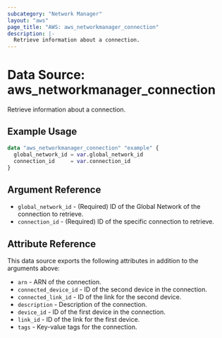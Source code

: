 ```yaml
---
subcategory: "Network Manager"
layout: "aws"
page_title: "AWS: aws_networkmanager_connection"
description: |-
  Retrieve information about a connection.
---
```


# Data Source:  aws_networkmanager_connection

Retrieve information about a connection.

## Example Usage

```terraform
data "aws_networkmanager_connection" "example" {
  global_network_id = var.global_network_id
  connection_id     = var.connection_id
}
```

## Argument Reference

* `global_network_id` - (Required) ID of the Global Network of the connection to retrieve.
* `connection_id` - (Required) ID of the specific connection to retrieve.

## Attribute Reference

This data source exports the following attributes in addition to the arguments above:

* `arn` - ARN of the connection.
* `connected_device_id` - ID of the second device in the connection.
* `connected_link_id` - ID of the link for the second device.
* `description` - Description of the connection.
* `device_id` - ID of the first device in the connection.
* `link_id` - ID of the link for the first device.
* `tags` - Key-value tags for the connection.
